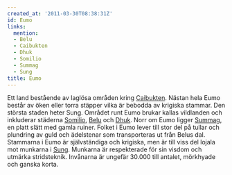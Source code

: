 ```yaml
---
created_at: '2011-03-30T08:38:31Z'
id: Eumo
links:
  mention:
  - Belu
  - Caibukten
  - Dhuk
  - Somilio
  - Summag
  - Sung
title: Eumo
---
```


Ett land bestående av laglösa områden kring [Caibukten]. Nästan hela Eumo består av öken eller torra
stäpper vilka är bebodda av krigiska stammar. Den största staden heter Sung. Området runt Eumo
brukar kallas vildlanden och inkluderar städerna [Somilio], [Belu] och [Dhuk]. Norr om Eumo ligger
[Summag], en platt slätt med gamla ruiner. Folket i Eumo lever till stor del på tullar och plundring
av guld och ädelstenar som transporteras ut från Belus dal. Stammarna i Eumo är självständiga och
krigiska, men är till viss del lojala mot munkarna i [Sung]. Munkarna är respekterade för sin visdom
och utmärka stridsteknik. Invånarna är ungefär 30.000 till antalet, mörkhyade och ganska korta.

  [Caibukten]: Caibukten
  [Somilio]: Somilio
  [Belu]: Belu
  [Dhuk]: Dhuk
  [Summag]: Summag
  [Sung]: Sung